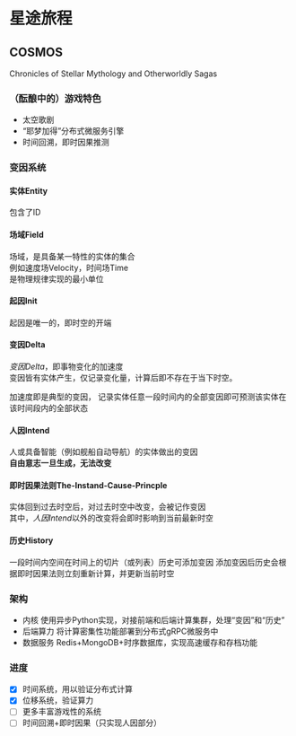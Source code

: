 #  星途旅程

## COSMOS 
Chronicles of Stellar Mythology and Otherworldly Sagas

### （酝酿中的）游戏特色
- 太空歌剧
- “耶梦加得”分布式微服务引擎
- 时间回溯，即时因果推测

### 变因系统

#### 实体Entity  
包含了ID  

#### 场域Field  
场域，是具备某一特性的实体的集合  
例如速度场Velocity，时间场Time  
是物理规律实现的最小单位  

#### 起因Init  
起因是唯一的，即时空的开端  

#### 变因Delta  
*变因Delta*，即事物变化的加速度  
变因皆有实体产生，仅记录变化量，计算后即不存在于当下时空。  

加速度即是典型的变因，
记录实体任意一段时间内的全部变因即可预测该实体在该时间段内的全部状态  

#### 人因Intend
人或具备智能（例如舰船自动导航）的实体做出的变因  
**自由意志一旦生成，无法改变**

#### 即时因果法则The-Instand-Cause-Princple
实体回到过去时空后，对过去时空中改变，会被记作变因  
其中，*人因Intend*以外的改变将会即时影响到当前最新时空

#### 历史History
一段时间内空间在时间上的切片（或列表）历史可添加变因
添加变因后历史会根据即时因果法则立刻重新计算，并更新当前时空

### 架构
- 内核
  使用异步Python实现，对接前端和后端计算集群，处理“变因”和“历史”
- 后端算力
  将计算密集性功能部署到分布式gRPC微服务中
- 数据服务
  Redis+MongoDB+时序数据库，实现高速缓存和存档功能
  
### 进度
- [x] 时间系统，用以验证分布式计算
- [x] 位移系统，验证算力
- [ ] 更多丰富游戏性的系统
- [ ] 时间回溯+即时因果（只实现人因部分）
